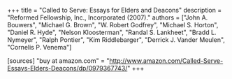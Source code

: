 +++
title = "Called to Serve: Essays for Elders and Deacons"
description = "Reformed Fellowship, Inc., Incorporated (2007)."
authors = ["John A. Bouwers", "Michael G. Brown", "W. Robert Godfrey", "Michael S. Horton", "Daniel R. Hyde", "Nelson Kloosterman", "Randal S. Lankheet", "Bradd L. Nymeyer", "Ralph Pontier", "Kim Riddlebarger", "Derrick J. Vander Meulen", "Cornelis P. Venema"]

[sources]
"buy at amazon.com" = "http://www.amazon.com/Called-Serve-Essays-Elders-Deacons/dp/0979367743/"
+++
